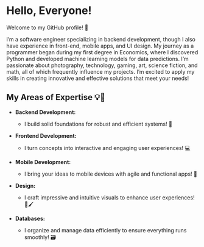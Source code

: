 # Hello, Everyone!

Welcome to my GitHub profile! 🎉

I’m a software engineer specializing in backend development, though I also have experience in front-end, mobile apps, and UI design. My journey as a programmer began during my first degree in Economics, where I discovered Python and developed machine learning models for data predictions. I’m passionate about photography, technology, gaming, art, science fiction, and math, all of which frequently influence my projects. I’m excited to apply my skills in creating innovative and effective solutions that meet your needs!

## **My Areas of Expertise** 💡🚀

- **Backend Development:** 
  - I build solid foundations for robust and efficient systems! 🔧

- **Frontend Development:** 
  - I turn concepts into interactive and engaging user experiences! 💻

- **Mobile Development:** 
  - I bring your ideas to mobile devices with agile and functional apps! 📱

- **Design:** 
  - I craft impressive and intuitive visuals to enhance user experiences! 🎨🖌️

- **Databases:** 
  - I organize and manage data efficiently to ensure everything runs smoothly! 🗃️
